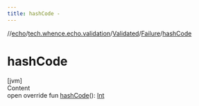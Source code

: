 ```yaml
---
title: hashCode -
---
```

//[echo](../../../index.md)/[tech.whence.echo.validation](../../index.md)/[Validated](../index.md)/[Failure](index.md)/[hashCode](hash-code.md)



# hashCode  
[jvm]  
Content  
open override fun [hashCode](hash-code.md)(): [Int](https://kotlinlang.org/api/latest/jvm/stdlib/kotlin/-int/index.html)  



